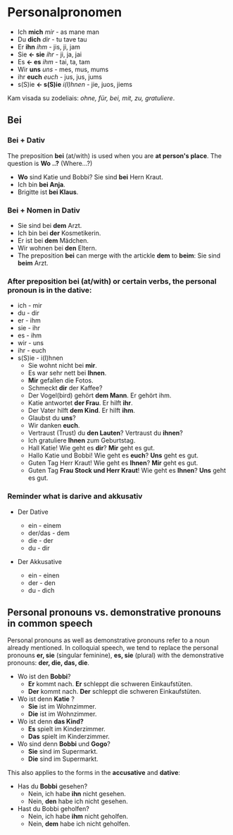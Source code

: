 # Personalpronomen

-  Ich **mich** *mir* - as mane man
-  Du **dich** *dir* - tu tave tau
-  Er **ihn** *ihm* - jis, ji, jam
-  Sie **<- sie** *ihr* - ji, ja, jai
-  Es **<- es** *ihm* - tai, ta, tam
-  Wir **uns** *uns* - mes, mus, mums
-  ihr **euch** *euch* - jus, jus, jums
-  s(S)ie **<- s(S)ie** *i(I)hnen* - jie, juos, jiems

Kam visada su zodeliais: **ohne, für, bei, mit, zu*, gratuliere*.

## Bei
### Bei + Dativ

The preposition **bei** (at/with) is used when you are **at person's place**. The question is **Wo ..?** (Where...?)

-  **Wo** sind Katie und Bobbi? Sie sind **bei** Hern Kraut.
-  Ich bin **bei Anja**.
-  Brigitte ist **bei Klaus**.

### Bei + Nomen in Dativ
-  Sie sind bei **dem** Arzt.
-  Ich bin bei **der** Kosmetikerin.
-  Er ist bei **dem** Mädchen.
-  Wir wohnen bei **den** Eltern.
- The preposition **bei** can merge with the artickle **dem** to **beim**: Sie sind **beim** Arzt.

### After preposition **bei** (at/with) or certain verbs, the personal pronoun is in the dative:

- ich - mir
- du - dir
- er - ihm
- sie - ihr
- es - ihm
- wir - uns
- ihr - euch
- s(S)ie - i(I)hnen
  - Sie wohnt nicht bei **mir**.
  - Es war sehr nett bei **Ihnen**.
  - **Mir** gefallen die Fotos.
  - Schmeckt **dir** der Kaffee?
  - Der Vogel(bird) gehört **dem Mann**. Er gehört ihm.
  - Katie antwortet **der Frau**. Er hilft **ihr**.
  - Der Vater hilft **dem Kind**. Er hilft **ihm**.
  - Glaubst du **uns**?
  - Wir danken **euch**.
  - Vertraust (Trust) du **den Lauten**? Vertraust du **ihnen**?
  - Ich gratuliere **Ihnen** zum Geburtstag.
  - Hall Katie! Wie geht es **dir**? **Mir** geht es gut.
  - Hallo Katie und Bobbi! Wie geht es **euch**? **Uns** geht es gut.
  - Guten Tag Herr Kraut! Wie geht es **Ihnen**? **Mir** geht es gut.
  - Guten Tag **Frau Stock und Herr Kraut**! Wie geht es **Ihnen**? **Uns** geht es gut. 

### Reminder what is darive and akkusativ

-  Der Dative
    -  ein - einem
    -  der/das - dem
    -  die - der
    -  du - dir
 
- Der Akkusative
    -  ein - einen
    -  der - den
    -  du - dich

## Personal pronouns vs. demonstrative pronouns in common speech

Personal pronouns as well as demonstrative pronouns refer to a noun already mentioned.
In colloquial speech, we tend to replace the personal pronouns **er, sie** (singular feminine), **es, sie** (plural) with the demonstrative pronouns: **der, die, das, die**.

-  Wo ist den **Bobbi**?
    -  **Er** kommt nach. **Er** schleppt die schweren Einkaufstüten.
    -  **Der** kommt nach. **Der** schleppt die schweren Einkaufstüten.
-  Wo ist denn **Katie** ?
    -  **Sie** ist im Wohnzimmer.
    -  **Die** ist im Wohnzimmer.
-  Wo ist denn **das Kind?**
    -  **Es** spielt im Kinderzimmer.
    -  **Das** spielt im Kinderzimmer.
-  Wo sind denn **Bobbi** und **Gogo**?
    -  **Sie** sind im Supermarkt.
    -  **Die** sind im Supermarkt.


This also applies to the forms in the **accusative** and **dative**:

-  Has du **Bobbi** gesehen?
    -  Nein, ich habe **ihn** nicht gesehen.
    -  Nein, **den** habe ich nicht gesehen.
-  Hast du Bobbi geholfen?
    -  Nein, ich habe **ihm** nicht geholfen.
    -  Nein, **dem** habe ich nicht geholfen.

